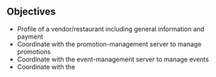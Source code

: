 ## Objectives
- Profile of a vendor/restaurant including general information and payment
- Coordinate with the promotion-management server to manage promotions
- Coordinate with the event-management server to manage events
- Coordinate with the 